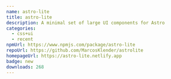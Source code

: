 ```yaml
---
name: astro-lite
title: astro-lite
description: A minimal set of large UI components for Astro
categories:
  - css+ui
  - recent
npmUrl: https://www.npmjs.com/package/astro-lite
repoUrl: https://github.com/MarcosKlender/astrolite
homepageUrl: https://astro-lite.netlify.app
badge: new
downloads: 268
---
```

